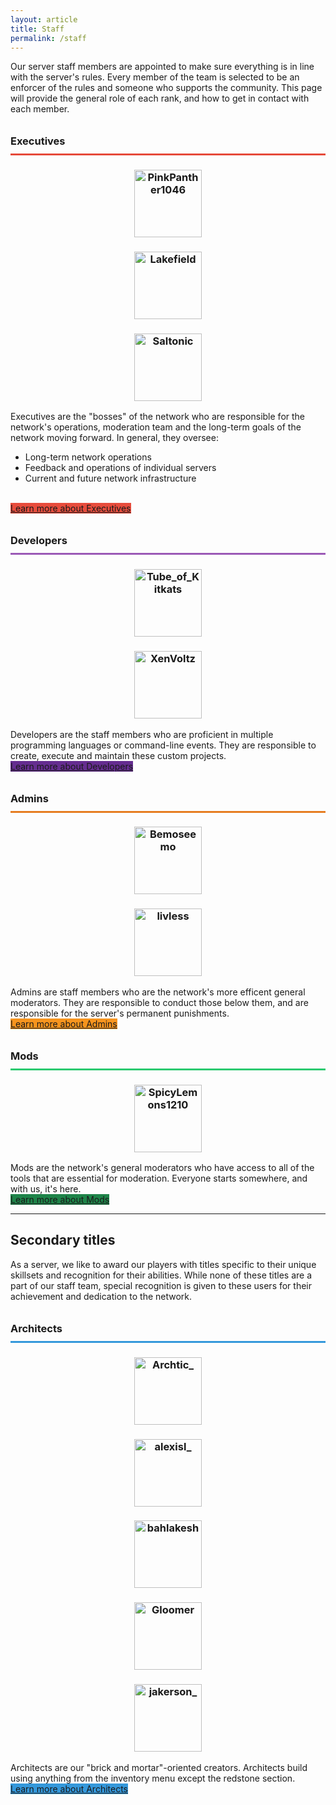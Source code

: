 ```yaml
---
layout: article
title: Staff
permalink: /staff
---
```


Our server staff members are appointed to make sure everything is in line with the server's rules. Every member of the team is selected to be an enforcer of the rules and someone who supports the community. This page will provide the general role of each rank, and how to get in contact with each member.

<h3 style="line-height: 2.5rem; border-bottom: 3px #E64A3A solid;">Executives</h3>
<center>
<div class="grid-container">
  <div class="grid grid--py-3">
    <div class="cell cell--4"><div><h3><img src="https://cravatar.eu/helmhead/6fa574108a8c46d7ab77476ed0cdbe20" alt="PinkPanther1046" width="108"></h3></div></div>
    <div class="cell cell--4"><div><h3><img src="https://cravatar.eu/helmhead/77ca708d0717449bae691c503296e133" alt="Lakefield" width="108"></h3></div></div>
    <div class="cell cell--4"><div><h3><img src="https://cravatar.eu/helmhead/ce74e1fa867041ddbfc89c0c02a8472a" alt="Saltonic" width="108"></h3></div></div>
  </div>
</div>
</center>

Executives are the "bosses" of the network who are responsible for the network's operations, moderation team and the long-term goals of the network moving forward. In general, they oversee:
* Long-term network operations
* Feedback and operations of individual servers
* Current and future network infrastructure
<br>
<a class="button button--secondary button--rounded button--lg" style="margin-top: 1rem; margin-bottom: 1rem; background-color: #e74c3c;" href="{{ site.baseurl }}/hc/content-moderation#executive">Learn more about Executives</a>

<h3 style="line-height: 2.5rem; border-bottom: 3px #9B59B6 solid;">Developers</h3>
<center>
<div class="grid-container">
  <div class="grid grid--py-3">
    <div class="cell cell--6"><div><h3><img src="https://cravatar.eu/helmhead/eca5074c25da49bd8a8529ce598ccdf4" alt="Tube_of_Kitkats" width="108"></h3></div></div>
    <div class="cell cell--6"><div><h3><img src="https://cravatar.eu/helmhead/ab9aee273b3748be804c6810d5c0a643" alt="XenVoltz" width="108"></h3></div></div>
  </div>
</div>
</center>

Developers are the staff members who are proficient in multiple programming languages or command-line events. They are responsible to create, execute and maintain these custom projects.
<br>
<a class="button button--secondary button--rounded button--lg" style="margin-top: 1rem; margin-bottom: 1rem; background-color: #652d90;" href="{{ site.baseurl }}/hc/content-moderation#developer">Learn more about Developers</a>

<h3 style="line-height: 2.5rem; border-bottom: 3px #E67D21 solid;">Admins</h3>
<center>
<div class="grid-container">
  <div class="grid grid--py-3">
    <div class="cell cell--6"><div><h3><img src="https://cravatar.eu/helmhead/8a43ac7dc23948c9872ca09060704235" alt="Bemoseemo" width="108"></h3></div></div>
    <div class="cell cell--6"><div><h3><img src="https://cravatar.eu/helmhead/2967434555d84e77815cb3600b3ffe39" alt="livless" width="108"></h3></div></div>
  </div>
</div>
</center>

Admins are staff members who are the network's more efficent general moderators. They are responsible to conduct those below them, and are responsible for the server's permanent punishments.
<br>
<a class="button button--secondary button--rounded button--lg" style="margin-top: 1rem; margin-bottom: 1rem; background-color: #f7941d;" href="{{ site.baseurl }}/hc/content-moderation#admin">Learn more about Admins</a>

<h3 style="line-height: 2.5rem; border-bottom: 3px #2BCA70 solid;">Mods</h3>
<center>
<div class="grid-container">
  <div class="grid grid--py-3">
    <div class="cell cell--12"><div><h3><img src="https://cravatar.eu/helmhead/53f64c18187247ecafc403bdf9279760" alt="SpicyLemons1210" width="108"></h3></div></div>
  </div>
</div>
</center>

Mods are the network's general moderators who have access to all of the tools that are essential for moderation. Everyone starts somewhere, and with us, it's here.
<br>
<a class="button button--secondary button--rounded button--lg" style="margin-top: 1rem; margin-bottom: 1rem; background-color: #1e8449;" href="{{ site.baseurl }}/hc/content-moderation#mod">Learn more about Mods</a>

<hr>

## Secondary titles
As a server, we like to award our players with titles specific to their unique skillsets and recognition for their abilities. While none of these titles are a part of our staff team, special recognition is given to these users for their achievement and dedication to the network.

<h3 style="line-height: 2.5rem; border-bottom: 3px #3498db solid;">Architects</h3>
<center>
<div class="grid-container">
  <div class="grid grid--py-3">
    <div class="cell cell--2.4"><div><h3><img src="https://cravatar.eu/helmhead/bd53d1b9dbc3497d9c3a29c04183b9c2" alt="Archtic_" width="108"></h3></div></div>
    <div class="cell cell--2.4"><div><h3><img src="https://cravatar.eu/helmhead/c6cec575914f4513a3cd8986d9e4cc12" alt="alexisl_" width="108"></h3></div></div>
    <div class="cell cell--2.4"><div><h3><img src="https://cravatar.eu/helmhead/2eacfd2ca874460bb812cbf7e5bee8ed" alt="bahlakesh" width="108"></h3></div></div>
    <div class="cell cell--2.4"><div><h3><img src="https://cravatar.eu/helmhead/de9cdbd753cb4e169e0d51c069216d57" alt="Gloomer" width="108"></h3></div></div>
    <div class="cell cell--2.4"><div><h3><img src="https://cravatar.eu/helmhead/91506894c71d4d91aa1c886ea9d54243" alt="jakerson_" width="108"></h3></div></div>
  </div>
</div>
</center>

Architects are our "brick and mortar"-oriented creators. Architects build using anything from the inventory menu except the redstone section.
<br>
<a class="button button--secondary button--rounded button--lg" style="margin-top: 1rem; margin-bottom: 1rem; background-color: #3498db;" href="{{ site.baseurl }}/hc/titles-and-honors#architect">Learn more about Architects</a>
